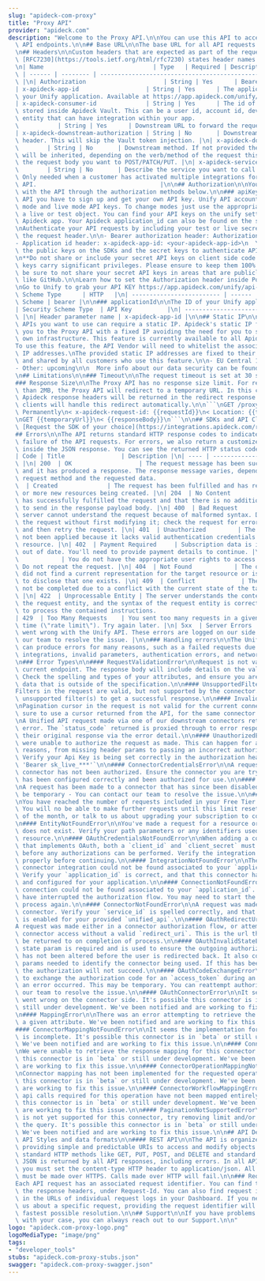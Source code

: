 ```yaml
---
slug: "apideck-com-proxy"
title: "Proxy API"
provider: "apideck.com"
description: "Welcome to the Proxy API.\n\nYou can use this API to access all Proxy\
  \ API endpoints.\n\n## Base URL\n\nThe base URL for all API requests is `https://unify.apideck.com`\n\
  \n## Headers\n\nCustom headers that are expected as part of the request. Note that\
  \ [RFC7230](https://tools.ietf.org/html/rfc7230) states header names are case insensitive.\n\
  \n| Name                               | Type   | Required | Description |\n| ----------------------------------\
  \ | ------ | -------- | ------------------------------------------------------------------------------------------------------------------------------------------------------------------------------------\
  \ |\n| Authorization                      | String | Yes      | Bearer API KEY |\n\
  | x-apideck-app-id                   | String | Yes      | The application id of\
  \ your Unify application. Available at https://app.apideck.com/unify/api-keys. |\n\
  | x-apideck-consumer-id              | String | Yes      | The id of the customer\
  \ stored inside Apideck Vault. This can be a user id, account id, device id or whatever\
  \ entity that can have integration within your app.                       |\n| x-apideck-downstream-url\
  \           | String | Yes      | Downstream URL to forward the request too |\n\
  | x-apideck-downstream-authorization | String | No       | Downstream authorization\
  \ header. This will skip the Vault token injection. |\n| x-apideck-downstream-method\
  \        | String | No       | Downstream method. If not provided the upstream method\
  \ will be inherited, depending on the verb/method of the request this will contain\
  \ the request body you want to POST/PATCH/PUT. |\n| x-apideck-service-id       \
  \        | String | No       | Describe the service you want to call (e.g., pipedrive).\
  \ Only needed when a customer has activated multiple integrations for the same Unified\
  \ API.                                   |\n\n## Authorization\n\nYou can interact\
  \ with the API through the authorization methods below.\n\n### apiKey\n\nTo use\
  \ API you have to sign up and get your own API key. Unify API accounts have sandbox\
  \ mode and live mode API keys. To change modes just use the appropriate key to get\
  \ a live or test object. You can find your API keys on the unify settings of your\
  \ Apideck app. Your Apideck application_id can also be found on the same page.\n\
  \nAuthenticate your API requests by including your test or live secret API key in\
  \ the request header.\n\n- Bearer authorization header: Authorization: Bearer <your-apideck-api-key>\n\
  - Application id header: x-apideck-app-id: <your-apideck-app-id>\n  You should use\
  \ the public keys on the SDKs and the secret keys to authenticate API requests.\n\
  \n**Do not share or include your secret API keys on client side code.** Your API\
  \ keys carry significant privileges. Please ensure to keep them 100% secure and\
  \ be sure to not share your secret API keys in areas that are publicly accessible\
  \ like GitHub.\n\nLearn how to set the Authorization header inside Postman https://learning.postman.com/docs/postman/sending-api-requests/authorization/#api-key\n\
  \nGo to Unify to grab your API KEY https://app.apideck.com/unify/api-keys\n\n| Security\
  \ Scheme Type      | HTTP   |\n| ------------------------- | ------ |\n| HTTP Authorization\
  \ Scheme | bearer |\n\n### applicationId\n\nThe ID of your Unify application\n\n\
  | Security Scheme Type  | API Key          |\n| --------------------- | ----------------\
  \ |\n| Header parameter name | x-apideck-app-id |\n\n## Static IP\n\nSome of the\
  \ APIs you want to use can require a static IP. Apideck's static IP feature allows\
  \ you to the Proxy API with a fixed IP avoiding the need for you to set up your\
  \ own infrastructure. This feature is currently available to all Apideck customers.\n\
  To use this feature, the API Vendor will need to whitelist the associated static\
  \ IP addresses.\nThe provided static IP addresses are fixed to their specified region\
  \ and shared by all customers who use this feature.\n\n- EU Central 1: **18.197.244.247**\n\
  - Other: upcoming\n\n  More info about our data security can be found at [https://compliance.apideck.com/](https://compliance.apideck.com/)\n\
  \n## Limitations\n\n### Timeout\n\nThe request timeout is set at 30 seconds.\n\n\
  ### Response Size\n\nThe Proxy API has no response size limit. For responses larger\
  \ than 2MB, the Proxy API will redirect to a temporary URL. In this case the usual\
  \ Apideck response headers will be returned in the redirect response. Most HTTP\
  \ clients will handle this redirect automatically.\n\n```\nGET /proxy\n< 301 Moved\
  \ Permanently\n< x-apideck-request-id: {{requestId}}\n< Location: {{temporaryUrl}}\n\
  \nGET {{temporaryUrl}}\n< {{responseBody}}\n```\n\n## SDKs and API Clients\n\nUpcoming.\
  \ [Request the SDK of your choice](https://integrations.apideck.com/request).\n\n\
  ## Errors\n\nThe API returns standard HTTP response codes to indicate success or\
  \ failure of the API requests. For errors, we also return a customized error message\
  \ inside the JSON response. You can see the returned HTTP status codes below.\n\n\
  | Code | Title                | Description |\n| ---- | -------------------- | --------------------------------------------------------------------------------------------------------------------------------------------------------------------------------------------------------\
  \ |\n| 200  | OK                   | The request message has been successfully processed,\
  \ and it has produced a response. The response message varies, depending on the\
  \ request method and the requested data.                                |\n| 201\
  \  | Created              | The request has been fulfilled and has resulted in one\
  \ or more new resources being created. |\n| 204  | No Content           | The server\
  \ has successfully fulfilled the request and that there is no additional content\
  \ to send in the response payload body. |\n| 400  | Bad Request          | The receiving\
  \ server cannot understand the request because of malformed syntax. Do not repeat\
  \ the request without first modifying it; check the request for errors, fix them\
  \ and then retry the request. |\n| 401  | Unauthorized         | The request has\
  \ not been applied because it lacks valid authentication credentials for the target\
  \ resource. |\n| 402  | Payment Required     | Subscription data is incomplete or\
  \ out of date. You'll need to provide payment details to continue. |\n| 403  | Forbidden\
  \            | You do not have the appropriate user rights to access the request.\
  \ Do not repeat the request. |\n| 404  | Not Found            | The origin server\
  \ did not find a current representation for the target resource or is not willing\
  \ to disclose that one exists. |\n| 409  | Conflict             | The request could\
  \ not be completed due to a conflict with the current state of the target resource.\
  \ |\n| 422  | Unprocessable Entity | The server understands the content type of\
  \ the request entity, and the syntax of the request entity is correct but was unable\
  \ to process the contained instructions.                                     |\n\
  | 429  | Too Many Requests    | You sent too many requests in a given amount of\
  \ time (\"rate limit\"). Try again later. |\n| 5xx  | Server Errors        | Something\
  \ went wrong with the Unify API. These errors are logged on our side. You can contact\
  \ our team to resolve the issue. |\n\n### Handling errors\n\nThe Unify API and SDKs\
  \ can produce errors for many reasons, such as a failed requests due to misconfigured\
  \ integrations, invalid parameters, authentication errors, and network unavailability.\n\
  \n### Error Types\n\n#### RequestValidationError\n\nRequest is not valid for the\
  \ current endpoint. The response body will include details on the validation error.\
  \ Check the spelling and types of your attributes, and ensure you are not passing\
  \ data that is outside of the specification.\n\n#### UnsupportedFiltersError\n\n\
  Filters in the request are valid, but not supported by the connector. Remove the\
  \ unsupported filter(s) to get a successful response.\n\n#### InvalidCursorError\n\
  \nPagination cursor in the request is not valid for the current connector. Make\
  \ sure to use a cursor returned from the API, for the same connector.\n\n#### ConnectorExecutionError\n\
  \nA Unified API request made via one of our downstream connectors returned an unexpected\
  \ error. The `status_code` returned is proxied through to error response along with\
  \ their original response via the error detail.\n\n#### UnauthorizedError\n\nWe\
  \ were unable to authorize the request as made. This can happen for a number of\
  \ reasons, from missing header params to passing an incorrect authorization token.\
  \ Verify your Api Key is being set correctly in the authorization header. ie: `Authorization:\
  \ 'Bearer sk_live_***'`\n\n#### ConnectorCredentialsError\n\nA request using a given\
  \ connector has not been authorized. Ensure the connector you are trying to use\
  \ has been configured correctly and been authorized for use.\n\n#### ConnectorDisabledError\n\
  \nA request has been made to a connector that has since been disabled. This may\
  \ be temporary - You can contact our team to resolve the issue.\n\n#### RequestLimitError\n\
  \nYou have reached the number of requests included in your Free Tier Subscription.\
  \ You will no be able to make further requests until this limit resets at the end\
  \ of the month, or talk to us about upgrading your subscription to continue immediately.\n\
  \n#### EntityNotFoundError\n\nYou've made a request for a resource or route that\
  \ does not exist. Verify your path parameters or any identifiers used to fetch this\
  \ resource.\n\n#### OAuthCredentialsNotFoundError\n\nWhen adding a connector integration\
  \ that implements OAuth, both a `client_id` and `client_secret` must be provided\
  \ before any authorizations can be performed. Verify the integration has been configured\
  \ properly before continuing.\n\n#### IntegrationNotFoundError\n\nThe requested\
  \ connector integration could not be found associated to your `application_id`.\
  \ Verify your `application_id` is correct, and that this connector has been added\
  \ and configured for your application.\n\n#### ConnectionNotFoundError\n\nA valid\
  \ connection could not be found associated to your `application_id`. Something _may_\
  \ have interrupted the authorization flow. You may need to start the connector authorization\
  \ process again.\n\n#### ConnectorNotFoundError\n\nA request was made for an unknown\
  \ connector. Verify your `service_id` is spelled correctly, and that this connector\
  \ is enabled for your provided `unified_api`.\n\n#### OAuthRedirectUriError\n\n\
  A request was made either in a connector authorization flow, or attempting to revoke\
  \ connector access without a valid `redirect_uri`. This is the url the user should\
  \ be returned to on completion of process.\n\n#### OAuthInvalidStateError\n\nThe\
  \ state param is required and is used to ensure the outgoing authorization state\
  \ has not been altered before the user is redirected back. It also contains required\
  \ params needed to identify the connector being used. If this has been altered,\
  \ the authorization will not succeed.\n\n#### OAuthCodeExchangeError\n\nWhen attempting\
  \ to exchange the authorization code for an `access_token` during an OAuth flow,\
  \ an error occurred. This may be temporary. You can reattempt authorization or contact\
  \ our team to resolve the issue.\n\n#### OAuthConnectorError\n\nIt seems something\
  \ went wrong on the connector side. It's possible this connector is in `beta` or\
  \ still under development. We've been notified and are working to fix this issue.\n\
  \n#### MappingError\n\nThere was an error attempting to retrieve the mapping for\
  \ a given attribute. We've been notified and are working to fix this issue.\n\n\
  #### ConnectorMappingNotFoundError\n\nIt seems the implementation for this connector\
  \ is incomplete. It's possible this connector is in `beta` or still under development.\
  \ We've been notified and are working to fix this issue.\n\n#### ConnectorResponseMappingNotFoundError\n\
  \nWe were unable to retrieve the response mapping for this connector. It's possible\
  \ this connector is in `beta` or still under development. We've been notified and\
  \ are working to fix this issue.\n\n#### ConnectorOperationMappingNotFoundError\n\
  \nConnector mapping has not been implemented for the requested operation. It's possible\
  \ this connector is in `beta` or still under development. We've been notified and\
  \ are working to fix this issue.\n\n#### ConnectorWorkflowMappingError\n\nThe composite\
  \ api calls required for this operation have not been mapped entirely. It's possible\
  \ this connector is in `beta` or still under development. We've been notified and\
  \ are working to fix this issue.\n\n#### PaginationNotSupportedError\n\nPagination\
  \ is not yet supported for this connector, try removing limit and/or cursor from\
  \ the query. It's possible this connector is in `beta` or still under development.\
  \ We've been notified and are working to fix this issue.\n\n## API Design\n\n###\
  \ API Styles and data formats\n\n#### REST API\n\nThe API is organized around [REST](https://restfulapi.net/),\
  \ providing simple and predictable URIs to access and modify objects. Requests support\
  \ standard HTTP methods like GET, PUT, POST, and DELETE and standard status codes.\
  \ JSON is returned by all API responses, including errors. In all API requests,\
  \ you must set the content-type HTTP header to application/json. All API requests\
  \ must be made over HTTPS. Calls made over HTTP will fail.\n\n### Request IDs\n\n\
  Each API request has an associated request identifier. You can find this value in\
  \ the response headers, under Request-Id. You can also find request identifiers\
  \ in the URLs of individual request logs in your Dashboard. If you need to contact\
  \ us about a specific request, providing the request identifier will ensure the\
  \ fastest possible resolution.\n\n## Support\n\nIf you have problems or need help\
  \ with your case, you can always reach out to our Support.\n\n"
logo: "apideck.com-proxy-logo.png"
logoMediaType: "image/png"
tags:
- "developer_tools"
stubs: "apideck.com-proxy-stubs.json"
swagger: "apideck.com-proxy-swagger.json"
---
```

